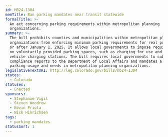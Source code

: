 ```yaml
---
id: HB24-1304
memTitle: Ban parking mandates near transit statewide
formalTitle: >-
  An act concerning parking requirements within metropolitan planning
  organizations.
summary: >-
  The bill prohibits counties and municipalities within metropolitan planning
  organizations from enforcing minimum parking requirements for real property on
  or after January 1, 2025. It allows local governments to impose requirements
  on voluntarily provided parking spaces, such as charging for use and allowing
  vehicle charging stations. The bill requires local governments to submit
  compliance reports to the Department of Local Affairs and mandates a study on
  parking usage and needs in metropolitan planning organizations.
legislativeTextURI: http://leg.colorado.gov/bills/hb24-1304
states:
  - Colorado
statuses:
  - Enacted
sponsors:
  - Stephanie Vigil
  - Steven Woodrow
  - Kevin Priola
  - Nick Hinrichsen
tags:
  - parking mandates
statusSort: 1
---
```

